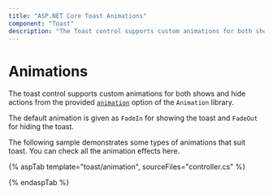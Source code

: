 ```yaml
---
title: "ASP.NET Core Toast Animations"
component: "Toast"
description: "The Toast control supports custom animations for both show and hide actions by providing an animation option."
---
```


# Animations

The toast control supports custom animations for both shows and hide actions from the provided [`animation`](https://help.syncfusion.com/cr/aspnetcore-js2/Syncfusion.EJ2.Notifications.Toast.html#Syncfusion_EJ2_Notifications_Toast_Animation) option of the `Animation` library.

The default animation is given as `FadeIn` for showing the toast and `FadeOut` for hiding the toast.

The following sample demonstrates some types of animations that suit toast. You can check all the animation effects here.

{% aspTab template="toast/animation", sourceFiles="controller.cs" %}

{% endaspTab %}